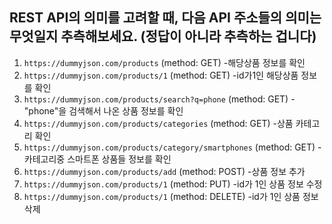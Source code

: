 ## REST API의 의미를 고려할 때, 다음 API 주소들의 의미는 무엇일지 추측해보세요. (정답이 아니라 추측하는 겁니다)

1. `https://dummyjson.com/products` (method: GET) -해당상품 정보를 확인
2. `https://dummyjson.com/products/1` (method: GET)
   -id가1인 해당상품 정보를 확인
3. `https://dummyjson.com/products/search?q=phone` (method: GET)
   -"phone"을 검색해서 나온 상품 정보를 확인
4. `https://dummyjson.com/products/categories` (method: GET) -상품 카테고리 확인
5. `https://dummyjson.com/products/category/smartphones` (method: GET) -카테고리중 스마트폰 상품들 정보를 확인
6. `https://dummyjson.com/products/add` (method: POST) -상품 정보 추가
7. `https://dummyjson.com/products/1` (method: PUT)
   -id가 1인 상품 정보 수정
8. `https://dummyjson.com/products/1` (method: DELETE)
   -id가 1인 상품 정보 삭제
